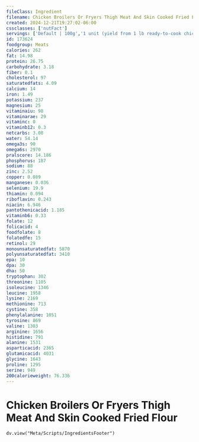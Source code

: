 ```yaml
---
fileClass: Ingredient
filename: Chicken Broilers Or Fryers Thigh Meat And Skin Cooked Fried Flour
created: 2024-12-21T19:27:02-06:00
cssclasses: ['nutFact']
servings: ['Default | 100g','1 unit (yield from 1 lb ready-to-cook chicken) | 38','1 thigh, bone removed | 62']
id: 173624
foodgroup: Meats
calories: 262
fat: 14.98
protein: 26.75
carbohydrate: 3.18
fiber: 0.1
cholesterol: 97
saturatedfats: 4.09
calcium: 14
iron: 1.49
potassium: 237
magnesium: 25
vitaminaiu: 98
vitaminarae: 29
vitaminc: 0
vitaminb12: 0.3
netcarbs: 3.08
water: 54.14
omega3s: 90
omega6s: 2970
pralscore: 14.186
phosphorus: 187
sodium: 88
zinc: 2.52
copper: 0.089
manganese: 0.036
selenium: 19.9
thiamin: 0.094
riboflavin: 0.243
niacin: 6.946
pantothenicacid: 1.185
vitaminb6: 0.33
folate: 12
folicacid: 4
foodfolate: 8
folatedfe: 15
retinol: 29
monounsaturatedfat: 5870
polyunsaturatedfat: 3410
epa: 10
dpa: 30
dha: 50
tryptophan: 302
threonine: 1105
isoleucine: 1346
leucine: 1958
lysine: 2169
methionine: 713
cystine: 358
phenylalanine: 1051
tyrosine: 869
valine: 1303
arginine: 1656
histidine: 791
alanine: 1531
asparticacid: 2365
glutamicacid: 4031
glycine: 1643
proline: 1295
serine: 949
200calorieweight: 76.336
---
```


# Chicken Broilers Or Fryers Thigh Meat And Skin Cooked Fried Flour

```dataviewjs
dv.view("Meta/Scripts/IngredientsFooter")
```
